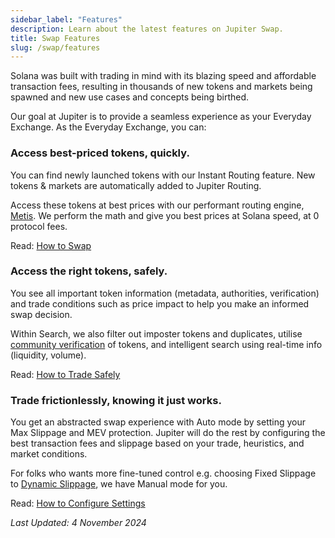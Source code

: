 ```yaml
---
sidebar_label: "Features"
description: Learn about the latest features on Jupiter Swap.
title: Swap Features
slug: /swap/features
---
```


<head>
    <title>Jupiter Swap | Quickstart</title>
    <meta name="twitter:card" content="summary" />
</head>

Solana was built with trading in mind with its blazing speed and affordable transaction fees, resulting in thousands of new tokens and markets being spawned and new use cases and concepts being birthed. 

Our goal at Jupiter is to provide a seamless experience as your Everyday Exchange. As the Everyday Exchange, you can:

### Access best-priced tokens, quickly.

You can find newly launched tokens with our Instant Routing feature. New tokens & markets are automatically added to Jupiter Routing.

Access these tokens at best prices with our performant routing engine, [Metis](./3-how-swap-works.md). We perform the math and give you best prices at Solana speed, at 0 protocol fees.

Read: [How to Swap](./2-tutorials/1-how-to-swap.md)

### Access the right tokens, safely. 

You see all important token information (metadata, authorities, verification) and trade conditions such as price impact to help you make an informed swap decision.

Within Search, we also filter out imposter tokens and duplicates, utilise [community verification](https://catdetlist.jup.ag/) of tokens, and intelligent search using real-time info (liquidity, volume).

Read: [How to Trade Safely](./2-tutorials/3-how-to-trade-safely.md)

### Trade frictionlessly, knowing it just works.

You get an abstracted swap experience with Auto mode by setting your Max Slippage and MEV protection. Jupiter will do the rest by configuring the best transaction fees and slippage based on your trade, heuristics, and market conditions. 

For folks who wants more fine-tuned control e.g. choosing Fixed Slippage to [Dynamic Slippage](https://www.jupresear.ch/t/dynamic-slippage/21946), we have Manual mode for you.

Read: [How to Configure Settings](./2-tutorials/2-how-to-configure-settings.md)

*Last Updated: 4 November 2024*

